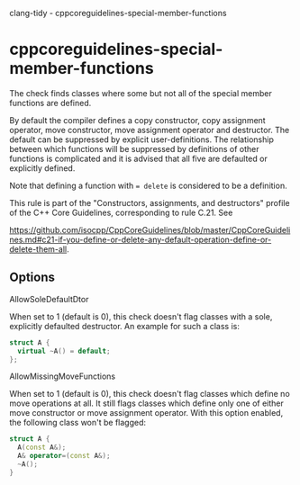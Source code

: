 clang-tidy - cppcoreguidelines-special-member-functions

</div>

# cppcoreguidelines-special-member-functions

The check finds classes where some but not all of the special member
functions are defined.

By default the compiler defines a copy constructor, copy assignment
operator, move constructor, move assignment operator and destructor. The
default can be suppressed by explicit user-definitions. The relationship
between which functions will be suppressed by definitions of other
functions is complicated and it is advised that all five are defaulted
or explicitly defined.

Note that defining a function with `= delete` is considered to be a
definition.

This rule is part of the "Constructors, assignments, and destructors"
profile of the C++ Core Guidelines, corresponding to rule C.21. See

<https://github.com/isocpp/CppCoreGuidelines/blob/master/CppCoreGuidelines.md#c21-if-you-define-or-delete-any-default-operation-define-or-delete-them-all>.

## Options

<div class="option">

AllowSoleDefaultDtor

When set to <span class="title-ref">1</span> (default is
<span class="title-ref">0</span>), this check doesn't flag classes with
a sole, explicitly defaulted destructor. An example for such a class is:

``` c++
struct A {
  virtual ~A() = default;
};
```

</div>

<div class="option">

AllowMissingMoveFunctions

When set to <span class="title-ref">1</span> (default is
<span class="title-ref">0</span>), this check doesn't flag classes which
define no move operations at all. It still flags classes which define
only one of either move constructor or move assignment operator. With
this option enabled, the following class won't be flagged:

``` c++
struct A {
  A(const A&);
  A& operator=(const A&);
  ~A();
}
```

</div>
